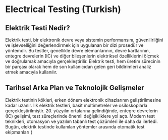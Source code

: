 # Electrical Testing (Turkish)

## Elektrik Testi Nedir?

Elektrik testi, bir elektronik devre veya sistemin performansını, güvenilirliğini ve işlevselliğini değerlendirmek için uygulanan bir dizi prosedür ve yöntemdir. Bu testler, genellikle devre elemanlarının, devre kartlarının, entegre devrelerin (IC) ve diğer bileşenlerin elektriksel özelliklerini ölçmek ve doğrulamak amacıyla gerçekleştirilir. Elektrik testi, hem üretim sürecinin bir parçası olarak hem de son kullanıcıdan gelen geri bildirimleri analiz etmek amacıyla kullanılır.

## Tarihsel Arka Plan ve Teknolojik Gelişmeler

Elektrik testinin kökleri, erken dönem elektronik cihazlarının geliştirilmesine kadar uzanır. İlk elektrik testleri, basit multimetreler ve osiloskoplarla gerçekleştirilmiştir. 20. yüzyılın ortalarına gelindiğinde, entegre devrelerin (IC) gelişimi, test süreçlerinde önemli değişikliklere yol açtı. Modern test teknikleri, otomasyon ve yazılım tabanlı test çözümleri ile daha da ilerledi. Bugün, elektrik testinde kullanılan yöntemler arasında otomatik test ekipmanları (